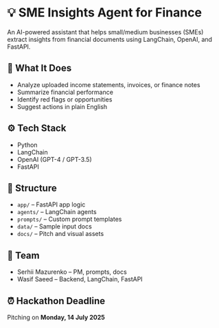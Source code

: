 # 💡 SME Insights Agent for Finance

An AI-powered assistant that helps small/medium businesses (SMEs) extract insights from financial documents using LangChain, OpenAI, and FastAPI.

## 🚀 What It Does

- Analyze uploaded income statements, invoices, or finance notes
- Summarize financial performance
- Identify red flags or opportunities
- Suggest actions in plain English

## ⚙️ Tech Stack

- Python
- LangChain
- OpenAI (GPT-4 / GPT-3.5)
- FastAPI

## 📁 Structure

- `app/` – FastAPI app logic
- `agents/` – LangChain agents
- `prompts/` – Custom prompt templates
- `data/` – Sample input docs
- `docs/` – Pitch and visual assets

## 👥 Team

- Serhii Mazurenko – PM, prompts, docs
- Wasif Saeed – Backend, LangChain, FastAPI

## ⏰ Hackathon Deadline

Pitching on **Monday, 14 July 2025**
